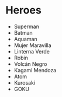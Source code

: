 # Heroes

* Superman
* Batman
* Aquaman
* Mujer Maravilla
* Linterna Verde
* Robin
* Volcán Negro
* Kagami Mendoza
* Atom
* Kurosaki
* GOKU
